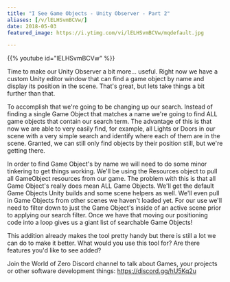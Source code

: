 ```yaml
---
title: "I See Game Objects - Unity Observer - Part 2"
aliases: [/v/lELHSvmBCVw/]
date: 2018-05-03
featured_image: https://i.ytimg.com/vi/lELHSvmBCVw/mqdefault.jpg

---
```


{{% youtube id="lELHSvmBCVw" %}}

Time to make our Unity Observer a bit more... useful. Right now we have a custom Unity editor window that can find a game object by name and display its position in the scene. That's great, but lets take things a bit further than that.

To accomplish that we're going to be changing up our search. Instead of finding a single Game Object that matches a name we're going to find ALL game objects that contain our search term. The advantage of this is that now we are able to very easily find, for example, all Lights or Doors in our scene with a very simple search and identify where each of them are in the scene. Granted, we can still only find objects by their position still, but we're getting there.

In order to find Game Object's by name we will need to do some minor tinkering to get things working. We'll be using the Resources object to pull all GameObject resources from our game. The problem with this is that all Game Object's really does mean ALL Game Objects. We'll get the default Game Objects Unity builds and some scene helpers as well. We'll even pull in Game Objects from other scenes we haven't loaded yet. For our use we'll need to filter down to just the Game Object's inside of an active scene prior to applying our search filter. Once we have that moving our positioning code into a loop gives us a giant list of searchable Game Objects!

This addition already makes the tool pretty handy but there is still a lot we can do to make it better. What would you use this tool for? Are there features you'd like to see added?

Join the World of Zero Discord channel to talk about Games, your projects or other software development things: https://discord.gg/hU5Kq2u